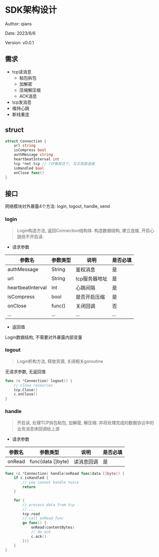 # SDK架构设计

Author: qians

Date: 2023/6/6

Version: v0.0.1

## 需求

- tcp读消息
  - 粘包拆包
  - 加解密
  - 压缩解压缩
  - ACK消息
- tcp发消息
- 维持心跳
- 断线重连

## struct

```go
struct Connection {
    url string
    isCompress bool
    authMessage string
    heartbeatInterval int
    tcp *net.tcp // ?好像是这个, 反正就是连接
    isHandled bool
    onClose func()
}
```

## 接口

网络模块对外暴露4个方法: login, logout, handle, send

### login

> Login构造方法, 返回Connection结构体. 构造数据结构, 建立连接, 开启心跳但不开启读.

- 请求参数

| 参数名            | 参数类型 | 说明          | 是否必填 |
| ----------------- | -------- | ------------- | -------- |
| authMessage       | String   | 鉴权消息      | 是       |
| url               | String   | tcp服务器地址 | 是       |
| heartbeatInterval | int      | 心跳间隔      | 是       |
| isCompress        | bool     | 是否开启压缩  | 是       |
| onClose           | func()   | 关闭回调      | 否       |
| ...               | ...      | ...           | ...      |

- 返回值

Login数据结构, 不需要对外暴露内部变量

### logout

> Login析构方法, 释放资源, 关闭相关goroutine

无请求参数, 无返回值

```go
func (c *Connection) logout() {
    // close resources
    tcp.Close()
    c.onClose()
}
```

### handle

> 开启读, 处理TCP拆包粘包, 加解密, 解压缩. 并将处理完成的数据协议中的业务消息体回调给上游

- 请求参数

| 参数名 | 参数类型          | 说明       | 是否必填 |
| ------ | ----------------- | ---------- | -------- |
| onRead | func(data []byte) | 读消息回调 | 是       |

```go
func (c *Connection) handle(onRead func(data []byte)) {
    if c.isHandled {
        // you cannot handle twice
        return
    }

    for {
        // process data from tcp
        // ...
        tcp.read
        // call onRead func
        go func() {
            onRead(contentBytes)
            // do ack
            c.ack()
        }()
    }
}
```
